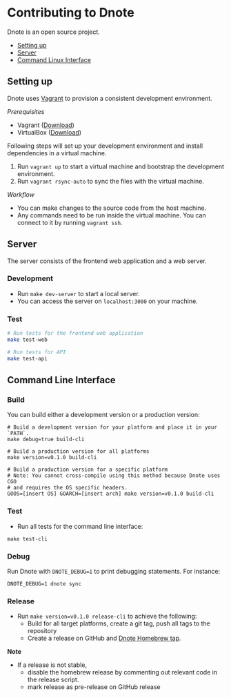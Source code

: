 # Contributing to Dnote

Dnote is an open source project.

* [Setting up](#setting-up)
* [Server](#server)
* [Command Linux Interface](#command-line-interface)

## Setting up

Dnote uses [Vagrant](https://github.com/hashicorp/vagrant) to provision a consistent development environment.

*Prerequisites*

* Vagrant ([Download](https://www.vagrantup.com/downloads.html))
* VirtualBox ([Download](https://www.virtualbox.org/))

Following steps will set up your development environment and install dependencies in a virtual machine.

1. Run `vagrant up` to start a virtual machine and bootstrap the development environment.
2. Run `vagrant rsync-auto` to sync the files with the virtual machine.

*Workflow*

* You can make changes to the source code from the host machine.
* Any commands need to be run inside the virtual machine. You can connect to it by running `vagrant ssh`.

## Server

The server consists of the frontend web application and a web server.

### Development

* Run `make dev-server` to start a local server.
* You can access the server on `localhost:3000` on your machine.

### Test

```bash
# Run tests for the frontend web application
make test-web

# Run tests for API
make test-api
```


## Command Line Interface

### Build

You can build either a development version or a production version:

```
# Build a development version for your platform and place it in your `PATH`.
make debug=true build-cli

# Build a production version for all platforms
make version=v0.1.0 build-cli

# Build a production version for a specific platform
# Note: You cannot cross-compile using this method because Dnote uses CGO
# and requires the OS specific headers.
GOOS=[insert OS] GOARCH=[insert arch] make version=v0.1.0 build-cli
```

### Test

* Run all tests for the command line interface:

```
make test-cli
```

### Debug

Run Dnote with `DNOTE_DEBUG=1` to print debugging statements. For instance:

```
DNOTE_DEBUG=1 dnote sync
```

### Release

* Run `make version=v0.1.0 release-cli` to achieve the following:
  * Build for all target platforms, create a git tag, push all tags to the repository
  * Create a release on GitHub and [Dnote Homebrew tap](https://github.com/dnote/homebrew-dnote).

**Note**

- If a release is not stable,
  - disable the homebrew release by commenting out relevant code in the release script.
  - mark release as pre-release on GitHub release

